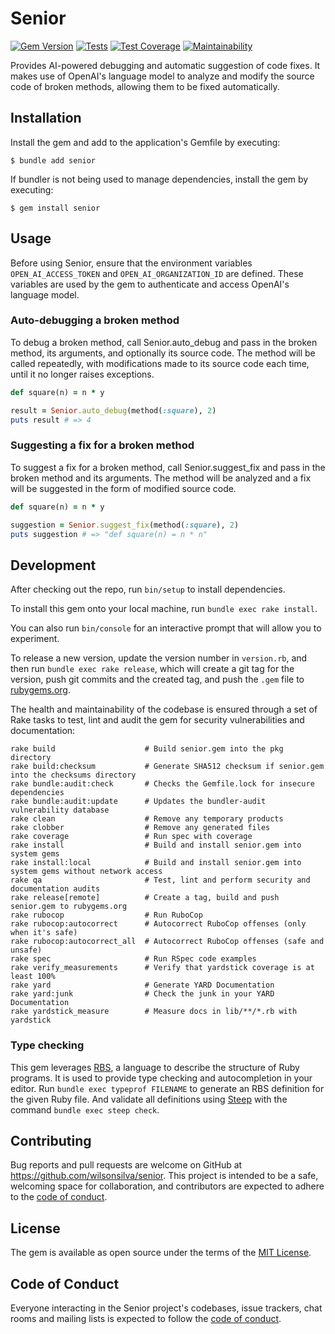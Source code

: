 # Senior

[![Gem Version](https://badge.fury.io/rb/senior.svg)](https://badge.fury.io/rb/senior)
[![Tests](https://github.com/wilsonsilva/senior/actions/workflows/main.yml/badge.svg)](https://github.com/wilsonsilva/senior/actions/workflows/main.yml)
[![Test Coverage](https://api.codeclimate.com/v1/badges/87e6e2167d3283e3b79b/test_coverage)](https://codeclimate.com/github/wilsonsilva/senior/test_coverage)
[![Maintainability](https://api.codeclimate.com/v1/badges/87e6e2167d3283e3b79b/maintainability)](https://codeclimate.com/github/wilsonsilva/senior/maintainability)

Provides AI-powered debugging and automatic suggestion of code fixes. It makes use of OpenAI's language model to analyze
and modify the source code of broken methods, allowing them to be fixed automatically.

## Installation

Install the gem and add to the application's Gemfile by executing:

    $ bundle add senior

If bundler is not being used to manage dependencies, install the gem by executing:

    $ gem install senior

## Usage

Before using Senior, ensure that the environment variables `OPEN_AI_ACCESS_TOKEN` and `OPEN_AI_ORGANIZATION_ID` are
defined. These variables are used by the gem to authenticate and access OpenAI's language model.

### Auto-debugging a broken method
To debug a broken method, call Senior.auto_debug and pass in the broken method, its arguments, and optionally its
source code. The method will be called repeatedly, with modifications made to its source code each time, until it no
longer raises exceptions.

```ruby
def square(n) = n * y

result = Senior.auto_debug(method(:square), 2)
puts result # => 4
```

### Suggesting a fix for a broken method
To suggest a fix for a broken method, call Senior.suggest_fix and pass in the broken method and its arguments.
The method will be analyzed and a fix will be suggested in the form of modified source code.

```ruby
def square(n) = n * y

suggestion = Senior.suggest_fix(method(:square), 2)
puts suggestion # => "def square(n) = n * n"
```

## Development

After checking out the repo, run `bin/setup` to install dependencies.

To install this gem onto your local machine, run `bundle exec rake install`.

You can also run `bin/console` for an interactive prompt that will allow you to experiment.

To release a new version, update the version number in `version.rb`, and then run `bundle exec rake release`,
which will create a git tag for the version, push git commits and the created tag, and push the `.gem` file
to [rubygems.org](https://rubygems.org).

The health and maintainability of the codebase is ensured through a set of
Rake tasks to test, lint and audit the gem for security vulnerabilities and documentation:

```
rake build                    # Build senior.gem into the pkg directory
rake build:checksum           # Generate SHA512 checksum if senior.gem into the checksums directory
rake bundle:audit:check       # Checks the Gemfile.lock for insecure dependencies
rake bundle:audit:update      # Updates the bundler-audit vulnerability database
rake clean                    # Remove any temporary products
rake clobber                  # Remove any generated files
rake coverage                 # Run spec with coverage
rake install                  # Build and install senior.gem into system gems
rake install:local            # Build and install senior.gem into system gems without network access
rake qa                       # Test, lint and perform security and documentation audits
rake release[remote]          # Create a tag, build and push senior.gem to rubygems.org
rake rubocop                  # Run RuboCop
rake rubocop:autocorrect      # Autocorrect RuboCop offenses (only when it's safe)
rake rubocop:autocorrect_all  # Autocorrect RuboCop offenses (safe and unsafe)
rake spec                     # Run RSpec code examples
rake verify_measurements      # Verify that yardstick coverage is at least 100%
rake yard                     # Generate YARD Documentation
rake yard:junk                # Check the junk in your YARD Documentation
rake yardstick_measure        # Measure docs in lib/**/*.rb with yardstick
```

### Type checking

This gem leverages [RBS](https://github.com/ruby/rbs), a language to describe the structure of Ruby programs. It is
used to provide type checking and autocompletion in your editor. Run `bundle exec typeprof FILENAME` to generate
an RBS definition for the given Ruby file. And validate all definitions using [Steep](https://github.com/soutaro/steep)
with the command `bundle exec steep check`.

## Contributing

Bug reports and pull requests are welcome on GitHub at https://github.com/wilsonsilva/senior. This project is intended
to be a safe, welcoming space for collaboration, and contributors are expected to adhere to the
[code of conduct](https://github.com/wilsonsilva/senior/blob/main/CODE_OF_CONDUCT.md).

## License

The gem is available as open source under the terms of the [MIT License](https://opensource.org/licenses/MIT).

## Code of Conduct

Everyone interacting in the Senior project's codebases, issue trackers, chat rooms and mailing lists is expected to
follow the [code of conduct](https://github.com/wilsonsilva/senior/blob/main/CODE_OF_CONDUCT.md).
